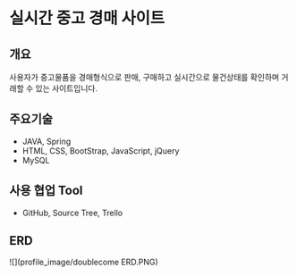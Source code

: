 # 실시간 중고 경매 사이트

## 개요

사용자가 중고물품을 경매형식으로 판매, 구매하고 실시간으로 물건상태를 확인하며 거래할 수 있는 사이트입니다.

## 주요기술

* JAVA, Spring
* HTML, CSS, BootStrap, JavaScript, jQuery
* MySQL

## 사용 협업 Tool

* GitHub, Source Tree, Trello

## ERD

![](profile_image/doublecome ERD.PNG)
